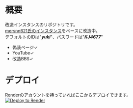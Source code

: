 # 概要  

改造インスタンスのリポジトリです。  
[mersnn621氏のインスタンス](https://github.com/mersnn621/yuki-bbs)をベースに改造中。  
デフォルトのIDは"***yuki***"、パスワードは"***KJ4677***"  
- 偽装ページ✓  
- YouTube✓
- 改造BBS✓  
# デプロイ  

Renderのアカウントを持っていればここからデプロイできます。  
<a href="https://render.com/deploy?repo=https://github.com/beta9514/B95_EX">
<img src="https://render.com/images/deploy-to-render-button.svg" alt="Deploy to Render">
</a>
